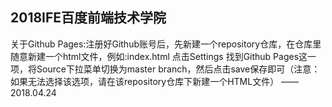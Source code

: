 ## 2018IFE百度前端技术学院

关于Github Pages:注册好Github账号后，先新建一个repository仓库，在仓库里随意新建一个html文件，例如:index.html
点击Settings 找到Github Pages这一项，将Source下拉菜单切换为master branch，然后点击save保存即可（注意：如果无法选择该选项，请在该repository仓库下新建一个HTML文件） ——2018.04.24
